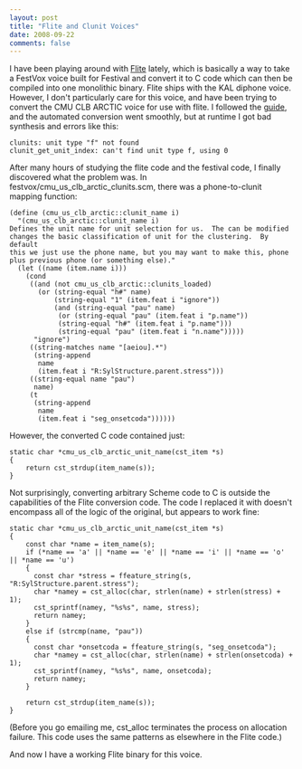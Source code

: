 ```yaml
---
layout: post
title: "Flite and Clunit Voices"
date: 2008-09-22
comments: false
---
```

I have been playing around with [Flite][0] lately, which is basically a way to take a FestVox voice built for Festival and convert it to C code which can then be compiled into one monolithic binary. Flite ships with the KAL diphone voice. However, I don't particularly care for this voice, and have been trying to convert the CMU CLB ARCTIC voice for use with flite. I followed the [guide][1], and the automated conversion went smoothly, but at runtime I got bad synthesis and errors like this:



    
    clunits: unit type "f" not found
    clunit_get_unit_index: can't find unit type f, using 0
    





After many hours of studying the flite code and the festival code, I finally discovered what the problem was. In festvox/cmu\_us\_clb\_arctic\_clunits.scm, there was a phone-to-clunit mapping function:



    
    (define (cmu_us_clb_arctic::clunit_name i)
      "(cmu_us_clb_arctic::clunit_name i)
    Defines the unit name for unit selection for us.  The can be modified
    changes the basic classification of unit for the clustering.  By default
    this we just use the phone name, but you may want to make this, phone
    plus previous phone (or something else)."
      (let ((name (item.name i)))
        (cond
         ((and (not cmu_us_clb_arctic::clunits_loaded)
           (or (string-equal "h#" name) 
               (string-equal "1" (item.feat i "ignore"))
               (and (string-equal "pau" name)
                (or (string-equal "pau" (item.feat i "p.name"))
                (string-equal "h#" (item.feat i "p.name")))
                (string-equal "pau" (item.feat i "n.name")))))
          "ignore")
         ((string-matches name "[aeiou].*")
          (string-append
           name
           (item.feat i "R:SylStructure.parent.stress")))
         ((string-equal name "pau")
          name)
         (t
          (string-append
           name
           (item.feat i "seg_onsetcoda"))))))
    





However, the converted C code contained just:



    
    static char *cmu_us_clb_arctic_unit_name(cst_item *s)
    {
        return cst_strdup(item_name(s));
    }
    





Not surprisingly, converting arbitrary Scheme code to C is outside the capabilities of the Flite conversion code. The code I replaced it with doesn't encompass all of the logic of the original, but appears to work fine:



    
    static char *cmu_us_clb_arctic_unit_name(cst_item *s)
    {
        const char *name = item_name(s);
        if (*name == 'a' || *name == 'e' || *name == 'i' || *name == 'o' || *name == 'u')
        {
          const char *stress = ffeature_string(s, "R:SylStructure.parent.stress");
          char *namey = cst_alloc(char, strlen(name) + strlen(stress) + 1);
          cst_sprintf(namey, "%s%s", name, stress);
          return namey;
        }
        else if (strcmp(name, "pau"))
        {
          const char *onsetcoda = ffeature_string(s, "seg_onsetcoda");
          char *namey = cst_alloc(char, strlen(name) + strlen(onsetcoda) + 1);
          cst_sprintf(namey, "%s%s", name, onsetcoda);
          return namey;
        }
    
        return cst_strdup(item_name(s));
    }
    





(Before you go emailing me, cst\_alloc terminates the process on allocation failure. This code uses the same patterns as elsewhere in the Flite code.)




And now I have a working Flite binary for this voice.



[0]: http://www.speech.cs.cmu.edu/flite/
[1]: http://www.speech.cs.cmu.edu/flite/doc/flite_8.html#SEC19

